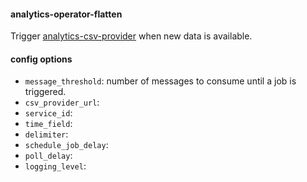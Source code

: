 #### analytics-operator-flatten

Trigger [analytics-csv-provider](https://github.com/PlatonaM/analytics-csv-provider) when new data is available.

#### config options

+ `message_threshold`: number of messages to consume until a job is triggered.
+ `csv_provider_url`:
+ `service_id`:
+ `time_field`:
+ `delimiter`:
+ `schedule_job_delay`:
+ `poll_delay`:
+ `logging_level`:


